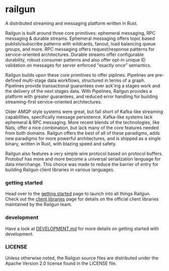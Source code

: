 railgun
=======
A distributed streaming and messaging platform written in Rust.

Railgun is built around three core primitives: ephemeral messaging, RPC messaging & durable streams. Ephemeral messaging offers topic based publish/subscribe patterns with wildcards, fanout, load balancing queue groups, and more. RPC messaging offers request/response patterns for service-oriented architectures. Durable streams offer configurable durability, robust consumer patterns and also offer opt-in unique ID validation on messages for server enforced "exactly once" semantics.

Railgun builds upon these core primitives to offer piplines. Pipelines are pre-defined multi-stage data workflows, structured in terms of a graph. Pipelines provide transactional guarantees over ack'ing a stages work and the delivery of the next stages data. With Pipelines, Railgun provides a platform with greater guarantees, and reduced error handling for building streaming-first service-oriented architectures.

Older AMQP style systems were great, but fall short of Kafka-like streaming capabilities, specifically message persistence. Kafka-like systems lack ephemeral & RPC messaging. More recent blends of the technologies, like Nats, offer a nice combination, but lack many of the core features needed from both domains. Railgun offers the best of all of these paradigms, adds new paradigms for more powerful architectures, and is shipped as a single binary, written in Rust, with blazing speed and safety.

Railgun also features a very simple wire protocol based on protocol buffers. Protobuf has more and more become a universal serialization language for data interchange. This choice was made to reduce the barrier of entry for building Railgun client libraries in various languages.

### getting started
Head over to the [getting started](https://railgun-rs.github.io/railgun/getting-started.html) page to launch into all things Railgun. Check out the [client libraries](https://railgun-rs.github.io/railgun/client-libraries.html) page for details on the official client libraries maintained by the Railgun team.

### development
Have a look at [DEVELOPMENT.md](https://gitlab.com/docql/railgun/blob/master/DEVELOPMENT.md) for more details on getting started with development.

### LICENSE
Unless otherwise noted, the Railgun source files are distributed under the Apache Version 2.0 license found in the LICENSE file.
